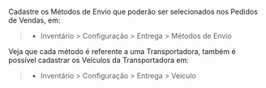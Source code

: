 Cadastre os Métodos de Envio que poderão ser selecionados nos Pedidos de
Vendas, em:

> - Inventário \> Configuração \> Entrega \> Métodos de Envio

Veja que cada método é referente a uma Transportadora, também é possível
cadastrar os Veículos da Transportadora em:

> - Inventário \> Configuração \> Entrega \> Veículo
